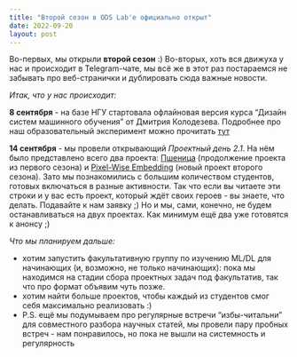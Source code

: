 ```yaml
---
title: "Второй сезон в ODS Lab'е официально открыт"
date: 2022-09-20
layout: post
---
```


Во-первых, мы открыли **второй сезон** :) Во-вторых, хоть вся движуха у нас и происходит в Telegram-чате, мы всё же в этот раз постараемся не забывать про веб-странички и дублировать сюда важные новости.

*Итак, что у нас происходит:*

**8 сентября** - на базе НГУ стартовала офлайновая версия курса “Дизайн систем машинного обучения” от Дмитрия Колодезева. Подробнее про наш образовательный эксперимент можно прочитать [тут](edu.md)

**14 сентября** - мы провели открывающий *Проектный день 2.1*. На нём было представлено всего два проекта: [Пшеница](projects/wheat.md) (продолжение проекта из первого сезона) и [Pixel-Wise Embedding](projects/pixelwiseemb) (новый проект второго сезона). Зато мы познакомились с большим количеством студентов, готовых включаться в разные активности. Так что если вы читаете эти строки и у вас есть проект, который ждёт своих героев - вы знаете, что делать. Подавайте к нам заявку ;) Но и мы, сами, конечно, не будем останавливаться на двух проектах. Как минимум ещё два уже готовятся к анонсу ;)


*Что мы планируем дальше:*

- хотим запустить факультативную группу по изучению ML/DL для начинающих (и, возможно, не только начинающих): пока мы находимся на стадии сбора проектных задач под факультатив, так что про формат объявим чуть позже.
- хотим найти больше проектов, чтобы каждый из студентов смог себя максимально реализовать :)
- P.S. ещё мы подумываем про регулярные встречи “избы-читальни” для совместного разбора научных статей, мы провели пару пробных встреч - нам понравилось, но пока не вышли на системность и регулярность
